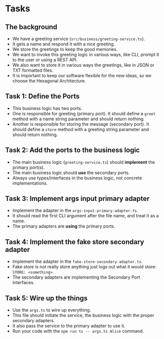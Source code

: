 # Tasks

## The background

- We have a greeting service (`src/business/greeting-service.ts`).
- It gets a name and respond it with a nice greeting. 
- We store the greetings to keep the good memories.
- We want to invoke this greeting logic in various ways, like CLI, prompt it to the user or using a REST API.
- We also want to store it in various ways the greetings, like in JSON or TXT formatted files. 
- It is important to keep our software flexible for the new ideas, so we choose the Hexagonal Architecture.

## Task 1: Define the Ports

- This business logic has two ports.
- One is responsible for greeting (primary port). It should define a `greet` method with a name string parameter and should return nothing.
- Another is responsible for storing the message (secondary port). It should define a `store` method with a greeting string parameter and should return nothing. 

## Task 2: Add the ports to the business logic

- The main business logic (`greeting-service.ts`) should **implement** the primary port(s).
- The main business logic should **use** the secondary ports. 
- Always use types/interfaces in the business logic, not concrete implementations.

## Task 3: Implement args input primary adapter

- Implement the adapter in the `args-input-primary-adapter.ts`. 
- It should read the first CLI argument after the file name, and treat it as a name.
- The primary adapters are **using** the primary ports.

## Task 4: Implement the fake store secondary adapter

- Implement the adapter in the `fake-store-secondary-adapter.ts`.
- Fake store is not really store anything just logs out what it would store: `STORE: <something>`.
- The secondary adapters are implementing the Secondary Port Interfaces.

## Task 5: Wire up the things

- Use the `args.ts` to wire up everything.
- This file should initiate the service, the business logic with the proper secondary adapters.
- It also pass the service to the primary adapter to use it.
- Run your code with the `npm run ts -- args.ts Alice` command.